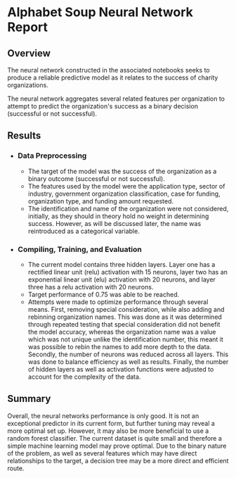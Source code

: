 # Alphabet Soup Neural Network Report

## Overview
The neural network constructed in the associated notebooks seeks to produce a reliable predictive model as it relates to the success of charity organizations.

The neural network aggregates several related features per organization to attempt to predict the organization's success as a binary decision (successful or not successful).

## Results
- ### Data Preprocessing
    - The target of the model was the success of the organization as a binary outcome (successful or not successful).
    - The features used by the model were the application type, sector of industry, government organization classification, case for funding, organization type, and funding amount requested.
    - The identification and name of the organization were not considered, initially, as they should in theory hold no weight in determining success. However, as will be discussed later, the name was reintroduced as a categorical variable.

- ### Compiling, Training, and Evaluation
    - The current model contains three hidden layers. Layer one has a rectified linear unit (relu) activation with 15 neurons, layer two has an exponential linear unit (elu) activation with 20 neurons, and layer three has a relu activation with 20 neurons.
    - Target performance of 0.75 was able to be reached.
    - Attempts were made to optimize performance through several means. First, removing special consideration, while also adding and rebinning organization names. This was done as it was determined through repeated testing that special consideration did not benefit the model accuracy, whereas the organization name was a value which was not unique unlike the identification number, this meant it was possible to rebin the names to add more depth to the data. Secondly, the number of neurons was reduced across all layers. This was done to balance efficiency as well as results. Finally, the number of hidden layers as well as activation functions were adjusted to account for the complexity of the data.


## Summary
Overall, the neural networks performance is only good. It is not an exceptional predictor in its current form, but further tuning may reveal a more optimal set up. However, it may also be more beneficial to use a random forest classifier. The current dataset is quite small and therefore a simple machine learning model may prove optimal. Due to the binary nature of the problem, as well as several features which may have direct relationships to the target, a decision tree may be a more direct and efficient route.